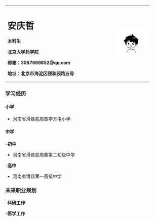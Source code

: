 <table border="0">
  <tr>
    <td width="75%">
      <h1>安庆哲</h1>
      <p><b>本科生</b></P>
      <P><b>北京大学药学院</b></P>
      <P><b>邮箱：3087669852@qq.com</b></p>
      <p><b>地址：北京市海淀区颐和园路五号</b></p>
    </td>
    <td width="25%">
      <img src="/anqingzhe.jpg" width="100">
    </td>
  </tr>
</table>

### 学习经历

#### 小学
- 河南省滑县慈周寨李方屯小学
#### 中学

-**初中**
- 河南省滑县慈周寨第二初级中学

-**高中**
- 河南省滑县第一高级中学

### 未来职业规划

-**科研工作**

-**医学工作**
